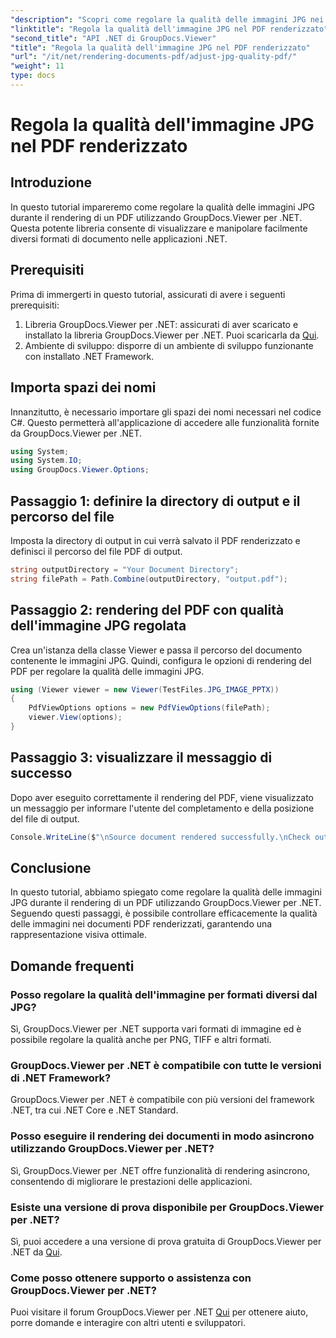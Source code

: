 ```yaml
---
"description": "Scopri come regolare la qualità delle immagini JPG nei documenti PDF renderizzati utilizzando GroupDocs.Viewer per .NET. Migliora la tua esperienza di visualizzazione dei documenti."
"linktitle": "Regola la qualità dell'immagine JPG nel PDF renderizzato"
"second_title": "API .NET di GroupDocs.Viewer"
"title": "Regola la qualità dell'immagine JPG nel PDF renderizzato"
"url": "/it/net/rendering-documents-pdf/adjust-jpg-quality-pdf/"
"weight": 11
type: docs
---
```

# Regola la qualità dell'immagine JPG nel PDF renderizzato

## Introduzione
In questo tutorial impareremo come regolare la qualità delle immagini JPG durante il rendering di un PDF utilizzando GroupDocs.Viewer per .NET. Questa potente libreria consente di visualizzare e manipolare facilmente diversi formati di documento nelle applicazioni .NET.
## Prerequisiti
Prima di immergerti in questo tutorial, assicurati di avere i seguenti prerequisiti:
1. Libreria GroupDocs.Viewer per .NET: assicurati di aver scaricato e installato la libreria GroupDocs.Viewer per .NET. Puoi scaricarla da [Qui](https://releases.groupdocs.com/viewer/net/).
2. Ambiente di sviluppo: disporre di un ambiente di sviluppo funzionante con installato .NET Framework.

## Importa spazi dei nomi
Innanzitutto, è necessario importare gli spazi dei nomi necessari nel codice C#. Questo permetterà all'applicazione di accedere alle funzionalità fornite da GroupDocs.Viewer per .NET.
```csharp
using System;
using System.IO;
using GroupDocs.Viewer.Options;
```
## Passaggio 1: definire la directory di output e il percorso del file
Imposta la directory di output in cui verrà salvato il PDF renderizzato e definisci il percorso del file PDF di output.
```csharp
string outputDirectory = "Your Document Directory";
string filePath = Path.Combine(outputDirectory, "output.pdf");
```
## Passaggio 2: rendering del PDF con qualità dell'immagine JPG regolata
Crea un'istanza della classe Viewer e passa il percorso del documento contenente le immagini JPG. Quindi, configura le opzioni di rendering del PDF per regolare la qualità delle immagini JPG.
```csharp
using (Viewer viewer = new Viewer(TestFiles.JPG_IMAGE_PPTX))
{               
    PdfViewOptions options = new PdfViewOptions(filePath);
    viewer.View(options);
}
```
## Passaggio 3: visualizzare il messaggio di successo
Dopo aver eseguito correttamente il rendering del PDF, viene visualizzato un messaggio per informare l'utente del completamento e della posizione del file di output.
```csharp
Console.WriteLine($"\nSource document rendered successfully.\nCheck output in {outputDirectory}.");
```

## Conclusione
In questo tutorial, abbiamo spiegato come regolare la qualità delle immagini JPG durante il rendering di un PDF utilizzando GroupDocs.Viewer per .NET. Seguendo questi passaggi, è possibile controllare efficacemente la qualità delle immagini nei documenti PDF renderizzati, garantendo una rappresentazione visiva ottimale.
## Domande frequenti
### Posso regolare la qualità dell'immagine per formati diversi dal JPG?
Sì, GroupDocs.Viewer per .NET supporta vari formati di immagine ed è possibile regolare la qualità anche per PNG, TIFF e altri formati.
### GroupDocs.Viewer per .NET è compatibile con tutte le versioni di .NET Framework?
GroupDocs.Viewer per .NET è compatibile con più versioni del framework .NET, tra cui .NET Core e .NET Standard.
### Posso eseguire il rendering dei documenti in modo asincrono utilizzando GroupDocs.Viewer per .NET?
Sì, GroupDocs.Viewer per .NET offre funzionalità di rendering asincrono, consentendo di migliorare le prestazioni delle applicazioni.
### Esiste una versione di prova disponibile per GroupDocs.Viewer per .NET?
Sì, puoi accedere a una versione di prova gratuita di GroupDocs.Viewer per .NET da [Qui](https://releases.groupdocs.com/).
### Come posso ottenere supporto o assistenza con GroupDocs.Viewer per .NET?
Puoi visitare il forum GroupDocs.Viewer per .NET [Qui](https://forum.groupdocs.com/c/viewer/9) per ottenere aiuto, porre domande e interagire con altri utenti e sviluppatori.